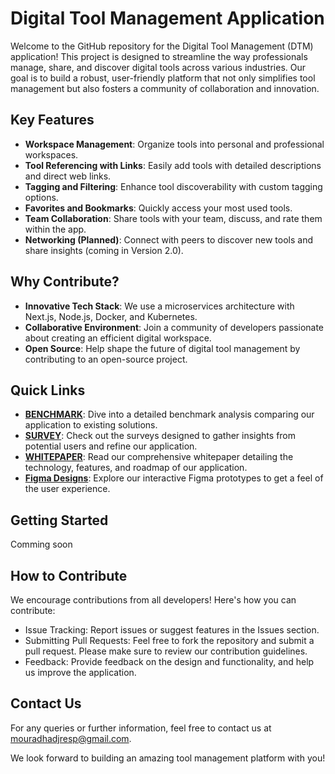 # Digital Tool Management Application

Welcome to the GitHub repository for the Digital Tool Management (DTM) application! This project is designed to streamline the way professionals manage, share, and discover digital tools across various industries. Our goal is to build a robust, user-friendly platform that not only simplifies tool management but also fosters a community of collaboration and innovation.

## Key Features

- **Workspace Management**: Organize tools into personal and professional workspaces.
- **Tool Referencing with Links**: Easily add tools with detailed descriptions and direct web links.
- **Tagging and Filtering**: Enhance tool discoverability with custom tagging options.
- **Favorites and Bookmarks**: Quickly access your most used tools.
- **Team Collaboration**: Share tools with your team, discuss, and rate them within the app.
- **Networking (Planned)**: Connect with peers to discover new tools and share insights (coming in Version 2.0).

## Why Contribute?

- **Innovative Tech Stack**: We use a microservices architecture with Next.js, Node.js, Docker, and Kubernetes.
- **Collaborative Environment**: Join a community of developers passionate about creating an efficient digital workspace.
- **Open Source**: Help shape the future of digital tool management by contributing to an open-source project.

## Quick Links

- [**BENCHMARK**](BENCHMARK.md): Dive into a detailed benchmark analysis comparing our application to existing solutions.
- [**SURVEY**](SURVEY.md): Check out the surveys designed to gather insights from potential users and refine our application.
- [**WHITEPAPER**](WHITEPAPER.md): Read our comprehensive whitepaper detailing the technology, features, and roadmap of our application.
- [**Figma Designs**](https://www.figma.com/design/zr4sujIGHyWrObppsCKe6M/Untitled?node-id=0-1&t=F0vPHVYrWobbCm2x-1): Explore our interactive Figma prototypes to get a feel of the user experience.

## Getting Started

Comming soon

## How to Contribute

We encourage contributions from all developers! Here's how you can contribute:

- Issue Tracking: Report issues or suggest features in the Issues section.
- Submitting Pull Requests: Feel free to fork the repository and submit a pull request. Please make sure to review our contribution guidelines.
- Feedback: Provide feedback on the design and functionality, and help us improve the application.

## Contact Us

For any queries or further information, feel free to contact us at mouradhadjresp@gmail.com.

We look forward to building an amazing tool management platform with you!
